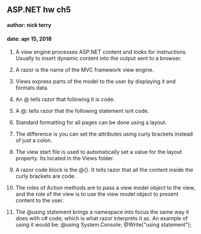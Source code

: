 ## ASP.NET hw ch5 
#### author: nick terry 
#### date: apr 15, 2018 

1. A view engine processes ASP.NET content and looks for instructions. Usually to insert dynamic content into the output sent 
to a browser. 

2. A razor is the name of the MVC framework view engine. 

3. Views express parts of the model to the user by displaying it and formats data. 

4. An @ tells razor that following it is code. 

5. A @: tells razor that the following statement isnt code. 

6. Standard formatting for all pages can be done using a layout. 

7. The difference is you can set the attributes using curly brackets instead of just a colon. 

8. The view start file is used to automatically set a value for the layout property. Its located in the Views folder.

9.  A razor code block is the @{}. It tells razor that all the content inside the curly brackets are code.

10. The roles of Action methods are to pass a view model object to the view, and the role of the view is to use the view model object to present content to the user. 

11. The @using statement brings a namespace into focus the same way it does with c# code, which is what razor interprets it as. 
An example of using it would be: @using System.Console; @Write("using statement");